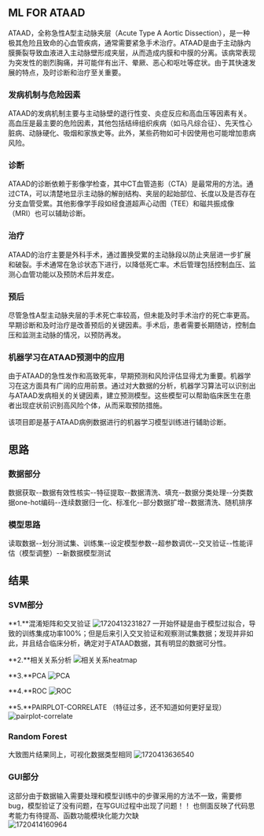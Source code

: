 ## ML FOR ATAAD
ATAAD，全称急性A型主动脉夹层（Acute Type A Aortic Dissection），是一种极其危险且致命的心血管疾病，通常需要紧急手术治疗。ATAAD是由于主动脉内膜撕裂导致血液进入主动脉壁形成夹层，从而造成内膜和中膜的分离。该病常表现为突发性的剧烈胸痛，并可能伴有出汗、晕厥、恶心和呕吐等症状。由于其快速发展的特点，及时诊断和治疗至关重要。

### 发病机制与危险因素
ATAAD的发病机制主要与主动脉壁的退行性变、炎症反应和高血压等因素有关。高血压是最主要的危险因素，其他包括结缔组织疾病（如马凡综合征）、先天性心脏病、动脉硬化、吸烟和家族史等。此外，某些药物如可卡因使用也可能增加患病风险。

### 诊断
ATAAD的诊断依赖于影像学检查，其中CT血管造影（CTA）是最常用的方法。通过CTA，可以清楚地显示主动脉的解剖结构、夹层的起始部位、长度以及是否存在分支血管受累。其他影像学手段如经食道超声心动图（TEE）和磁共振成像（MRI）也可以辅助诊断。

### 治疗
ATAAD的治疗主要是外科手术，通过置换受累的主动脉段以防止夹层进一步扩展和破裂。手术通常在急诊状态下进行，以降低死亡率。术后管理包括控制血压、监测心血管功能以及预防术后并发症。

### 预后
尽管急性A型主动脉夹层的手术死亡率较高，但未能及时手术治疗的死亡率更高。早期诊断和及时治疗是改善预后的关键因素。手术后，患者需要长期随访，控制血压和监测主动脉的情况，以预防再发。

### 机器学习在ATAAD预测中的应用
由于ATAAD的急性发作和高致死率，早期预测和风险评估显得尤为重要。机器学习在这方面具有广阔的应用前景。通过对大数据的分析，机器学习算法可以识别出与ATAAD发病相关的关键因素，建立预测模型。这些模型可以帮助临床医生在患者出现症状前识别高风险个体，从而采取预防措施。   

该项目即是基于ATAAD病例数据进行的机器学习模型训练进行辅助诊断。

## 思路
### 数据部分
数据获取--数据有效性核实--特征提取--数据清洗、填充--数据分类处理--分类数据one-hot编码--连续数据归一化、标准化--部分数据扩增--数据清洗、随机排序   

### 模型思路
读取数据--划分测试集、训练集--设定模型参数--超参数调优--交叉验证--性能评估（模型调整）--新数据模型测试

## 结果
### SVM部分
**1.**混淆矩阵和交叉验证
![1720413231827](https://github.com/ChazenLi/ML-DL-4-ATAAD/assets/114374202/fe036c2a-e1aa-45b6-9bda-368d9ded11ad)
一开始怀疑是由于模型过拟合，导致的训练集成功率100%；但是后来引入交叉验证和观察测试集数据；发现并非如此，并且结合临床分析，确定对于ATAAD数据，其有明显的数据可分性。

**2.**相关关系分析
![相关关系heatmap](https://github.com/ChazenLi/ML-DL-4-ATAAD/assets/114374202/c8961191-a899-4ad9-a67f-ae1353c4b558)

**3.**PCA
![PCA](https://github.com/ChazenLi/ML-DL-4-ATAAD/assets/114374202/d682d25a-1590-4090-a785-8d2299c6fafb)

**4.**ROC
![ROC](https://github.com/ChazenLi/ML-DL-4-ATAAD/assets/114374202/bea83354-a7d7-40f9-a947-99c1bc57d63e)

**5.**PAIRPLOT-CORRELATE
（特征过多，还不知道如何更好呈现）
![pairplot-correlate](https://github.com/ChazenLi/ML-DL-4-ATAAD/assets/114374202/4977ae3e-bb86-4022-a56d-9e5702083807)

### Random Forest
大致图片结果同上，可视化数据类型相同
![1720413636540](https://github.com/ChazenLi/ML-DL-4-ATAAD/assets/114374202/246e60ca-0b2c-438b-add5-541367eca44d)

### GUI部分
这部分由于数据输入需要处理和模型训练中的步骤采用的方法不一致，需要修bug，模型验证了没有问题，在写GUI过程中出现了问题！！
也侧面反映了代码思考能力有待提高、函数功能模块化能力欠缺   
![1720414160964](https://github.com/ChazenLi/ML-DL-4-ATAAD/assets/114374202/06b51424-5698-443e-9576-2636a4f460de)






